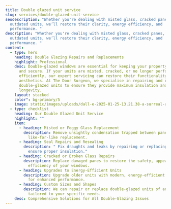 ```yaml
---
title: Double glazed unit service
slug: services/double-glazed-unit-service
seodescription: "Whether you're dealing with misted glass, cracked panes, or
  outdated units, we’ll restore their clarity, energy efficiency, and
  performance. "
description: "Whether you're dealing with misted glass, cracked panes, or
  outdated units, we’ll restore their clarity, energy efficiency, and
  performance. "
content:
  - type: hero
    heading: Double Glazing Repairs and Replacements
    highlight: Professional
    desc: Double-glazed windows are essential for keeping your property warm, quiet,
      and secure. If your units are misted, cracked, or no longer performing
      efficiently, our expert servicing can restore their functionality and
      aesthetics. At The Door Surgeon, we specialise in repairing and replacing
      double-glazed units to ensure they provide maximum insulation and
      longevity.
    layout: stacked
    color": bg-primary/5
    image: static/images/uploads/dall-e-2025-01-25-13.21.38-a-surreal-and-professional-image-in-the-style-of-a-surgeon-operating-on-a-door-but-instead-featuring-a-craftsman-in-a-surgical-operating-room-setting.webp
  - type: checklist
    heading: Our Double Glazed Unit Service
    highlight: ""
    item:
      - heading: Misted or Foggy Glass Replacement
        description: Remove unsightly condensation trapped between panes with a
          like-for-like replacement.
      - heading: Seal Repairs and Resealing
        description: " Fix draughts and leaks by repairing or replacing worn seals to
          ensure proper insulation."
      - heading: Cracked or Broken Glass Repairs
        description: Replace damaged panes to restore the safety, appearance, and
          efficiency of your windows.
      - heading: Upgrades to Energy-Efficient Units
        description: Upgrade older units with modern, energy-efficient double glazing
          for enhanced performance.
      - heading: Custom Sizes and Shapes
        description: We can repair or replace double-glazed units of any size or design,
          tailored to your specific needs.
    desc: Comprehensive Solutions for All Double-Glazing Issues
---
```

